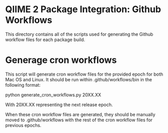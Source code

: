 # QIIME 2 Package Integration: Github Workflows

This directory contains all of the scripts used for generating the Github workflow files for each package build.

# Generage cron workflows

This script will generate cron workflow files for the provided epoch for both Mac OS and Linux.
It should be run within .github/workflows/bin in the following format:

python generate_cron_workflows.py 20XX.XX

With 20XX.XX representing the next release epoch.

When these cron workflow files are generated, they should be manually moved to .github/workflows with the rest of the cron workflow files for previous epochs.
